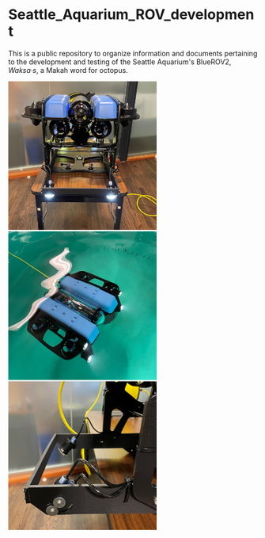 # Seattle_Aquarium_ROV_development
This is a public repository to organize information and documents pertaining to the development and testing of the Seattle Aquarium's BlueROV2, _Waksa·s_, a Makah word for octopus. 

<p>
  <img src="photos/ROV_front.jpg" width="300" height="300" />
  <img src="photos/ROV_tank.jpg" width="300" height="300" />
  <img src="photos/ROV_frame.jpg" width="300" height="300" />
</p>

